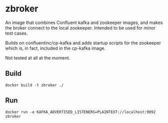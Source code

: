 # zbroker

An image that combines Confluent kafka and zookeeper images, and makes
the broker connect to the local zookeeper. Intended to be used for
minor test cases.

Builds on confluentinc/cp-kafka and adds startup scripts for the
zookeeper which is, in fact, included in the cp-kafka image.

Not tested at all at the moment.

## Build

```shell
docker build -t zbroker ./
```

## Run

```shell
docker run -e KAFKA_ADVERTISED_LISTENERS=PLAINTEXT://localhost:9092 zbroker
```
